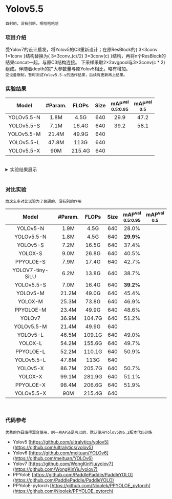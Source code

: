 # Yolov5.5
`自封的，没有创新，啊哈哈哈哈`

<!--自封-->

### 项目介绍

受Yolov7的设计启发，将Yolov5的C3重新设计；在原ResBlock的{ 3×3conv 1×1conv }结构替换为{ 3×3conv_(c//2) 3×3conv(c) }结构，再将n个ResBlock的结果concat一起，与原C3结构连接。
下采样采取2×2avgpool与3×3conv(c * 2)组成。伴随着depth的扩大参数量与原Yolov5相比，略有增加。
<br>
`受设备限制，暂时测试Yolov5.5-s的造作结果，后续有更新再上结果。`
<br>

### 实验结果

|   Model    | #Param. | FLOPs | Size | mAP<sup>val<br>0.5:0.95 | mAP<sup>val<br>0.5 |
| :--------: | :-----: | :---: | :--: | :-------: | :-------: |
| YOLOv5.5-N |  1.8M   |  4.5G | 640  |   29.9    |   47.2    |
| YOLOv5.5-S |  7.1M   | 16.4G | 640  |   39.2    |   58.1    |
| YOLOv5.5-M |  21.4M  | 49.9G | 640  |           |           |
| YOLOv5.5-L |  47.8M  |  113G | 640  |           |           |
| YOLOv5.5-X |  90M    |215.4G | 640  |           |           |

<br>
<details>
<summary>实验结果展示</summary>

```python
Average Precision  (AP) @[ IoU=0.50:0.95 | area=   all | maxDets=100 ] = 0.299
 Average Precision  (AP) @[ IoU=0.50      | area=   all | maxDets=100 ] = 0.472
 Average Precision  (AP) @[ IoU=0.75      | area=   all | maxDets=100 ] = 0.314
 Average Precision  (AP) @[ IoU=0.50:0.95 | area= small | maxDets=100 ] = 0.141
 Average Precision  (AP) @[ IoU=0.50:0.95 | area=medium | maxDets=100 ] = 0.335
 Average Precision  (AP) @[ IoU=0.50:0.95 | area= large | maxDets=100 ] = 0.415
 Average Recall     (AR) @[ IoU=0.50:0.95 | area=   all | maxDets=  1 ] = 0.264
 Average Recall     (AR) @[ IoU=0.50:0.95 | area=   all | maxDets= 10 ] = 0.448
 Average Recall     (AR) @[ IoU=0.50:0.95 | area=   all | maxDets=100 ] = 0.505
 Average Recall     (AR) @[ IoU=0.50:0.95 | area= small | maxDets=100 ] = 0.283
 Average Recall     (AR) @[ IoU=0.50:0.95 | area=medium | maxDets=100 ] = 0.561
 Average Recall     (AR) @[ IoU=0.50:0.95 | area= large | maxDets=100 ] = 0.685
```
Yolov5.5-s
```python
 Average Precision  (AP) @[ IoU=0.50:0.95 | area=   all | maxDets=100 ] = 0.392
 Average Precision  (AP) @[ IoU=0.50      | area=   all | maxDets=100 ] = 0.581
 Average Precision  (AP) @[ IoU=0.75      | area=   all | maxDets=100 ] = 0.422
 Average Precision  (AP) @[ IoU=0.50:0.95 | area= small | maxDets=100 ] = 0.209
 Average Precision  (AP) @[ IoU=0.50:0.95 | area=medium | maxDets=100 ] = 0.441
 Average Precision  (AP) @[ IoU=0.50:0.95 | area= large | maxDets=100 ] = 0.534
 Average Recall     (AR) @[ IoU=0.50:0.95 | area=   all | maxDets=  1 ] = 0.320
 Average Recall     (AR) @[ IoU=0.50:0.95 | area=   all | maxDets= 10 ] = 0.528
 Average Recall     (AR) @[ IoU=0.50:0.95 | area=   all | maxDets=100 ] = 0.582
 Average Recall     (AR) @[ IoU=0.50:0.95 | area= small | maxDets=100 ] = 0.381
 Average Recall     (AR) @[ IoU=0.50:0.95 | area=medium | maxDets=100 ] = 0.635
 Average Recall     (AR) @[ IoU=0.50:0.95 | area= large | maxDets=100 ] = 0.755
```

</details>
<br>

### 对比实验
`放这么多对比试验为了装逼的，没有别的作用`

|      Model       | #Param. | FLOPs  | Size | mAP<sup>val<br>0.5:0.95 | mAP<sup>val<br>0.5 |
| :--------------: | :-----: | :----: | :--: | :-------: | :-------: |
|     YOLOv5-N     |  1.9M   |  4.5G  | 640  |   28.0%   |           |
|    YOLOv5.5-N    |  1.8M   |  4.5G  | 640  |   **29.9%**   |           |
|     YOLOv5-S     |  7.2M   | 16.5G  | 640  |   37.4%   |           |
|     YOLOX-S      |  9.0M   | 26.8G  | 640  |   40.5%   |           |
|    PPYOLOE-S     |  7.9M   | 17.4G  | 640  |   42.7%   |           |
| YOLOV7-tiny-SiLU |  6.2M   | 13.8G  | 640  |   38.7%   |           |
|    YOLOv5.5-S    |  7.0M   | 16.4G  | 640  |   **39.2%**   |           |
|     YOLOv5-M     |  21.2M  | 49.0G  | 640  |   45.4%   |           |
|     YOLOX-M      |  25.3M  | 73.8G  | 640  |   46.9%   |           |
|    PPYOLOE-M     |  23.4M  | 49.9G  | 640  |   48.6%   |           |
|      YOLOv7      |  36.9M  | 104.7G | 640  |   51.2%   |           |
|    YOLOv5.5-M    |  21.4M  | 49.9G  | 640  |           |           |
|     YOLOv5-L     |  46.5M  | 109.1G | 640  |   49.0%   |           |
|     YOLOX-L      |  54.2M  | 155.6G | 640  |   49.7%   |           |
|    PPYOLOE-L     |  52.2M  | 110.1G | 640  |   50.9%   |           |
|    YOLOv5.5-L    |  47.8M  |  113G  | 640  |           |           |
|     YOLOv5-X     |  86.7M  | 205.7G | 640  |   50.7%   |           |
|     YOLOX-X      |  99.1M  | 281.9G | 640  |   51.1%   |           |
|    PPYOLOE-X     |  98.4M  | 206.6G | 640  |   51.9%   |           |
|    YOLOv5.5-X    |  90M    | 215.4G | 640  |           |           |

<br>

### 代码参考
`优秀的作品值得混合使用，刷一刷AP还是可以的，默认使用Yolov5的6.2版本代码训练`
* Yolov5  [https://github.com/ultralytics/yolov5](https://github.com/ultralytics/yolov5)
* Yolov6  [https://github.com/meituan/YOLOv6](https://github.com/meituan/YOLOv6)
* Yolov7  [https://github.com/WongKinYiu/yolov7](https://github.com/WongKinYiu/yolov7)
* PPYoloE  [https://github.com/PaddlePaddle/PaddleYOLO](https://github.com/PaddlePaddle/PaddleYOLO)
* PPYoloE-pytorch  [https://github.com/Nioolek/PPYOLOE_pytorch](https://github.com/Nioolek/PPYOLOE_pytorch)